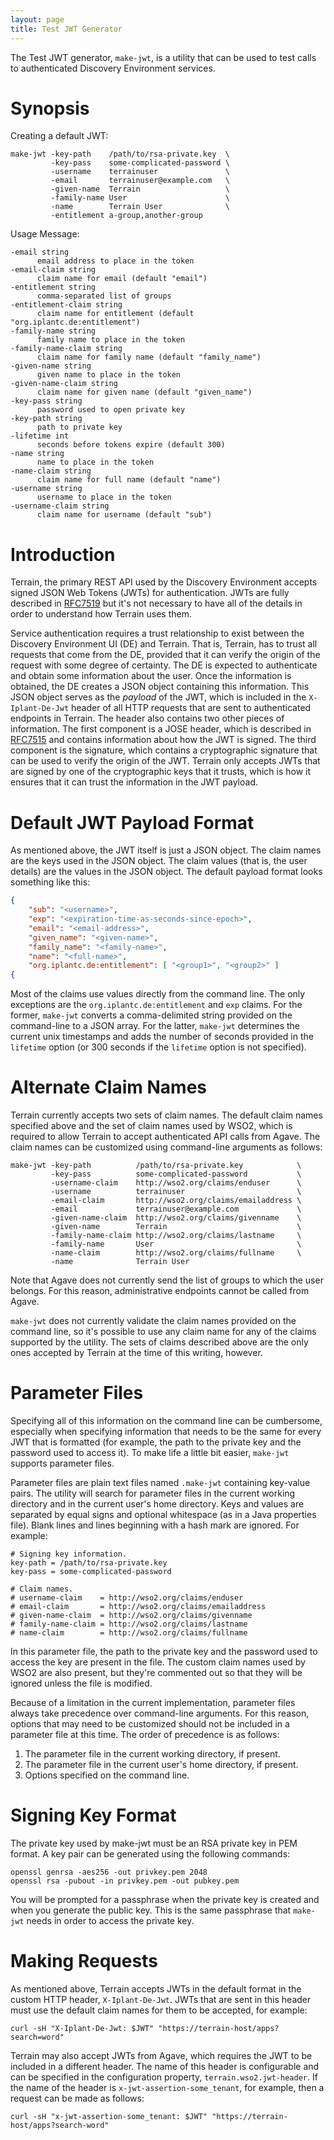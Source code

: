 ```yaml
---
layout: page
title: Test JWT Generator
---
```


The Test JWT generator, `make-jwt`, is a utility that can be used to test calls to authenticated Discovery Environment services.

# Synopsis

Creating a default JWT:

```
make-jwt -key-path    /path/to/rsa-private.key  \
         -key-pass    some-complicated-password \
         -username    terrainuser               \
         -email       terrainuser@example.com   \
         -given-name  Terrain                   \
         -family-name User                      \
         -name        Terrain User              \
         -entitlement a-group,another-group
```

Usage Message:

```
-email string
      email address to place in the token
-email-claim string
      claim name for email (default "email")
-entitlement string
      comma-separated list of groups
-entitlement-claim string
      claim name for entitlement (default "org.iplantc.de:entitlement")
-family-name string
      family name to place in the token
-family-name-claim string
      claim name for family name (default "family_name")
-given-name string
      given name to place in the token
-given-name-claim string
      claim name for given name (default "given_name")
-key-pass string
      password used to open private key
-key-path string
      path to private key
-lifetime int
      seconds before tokens expire (default 300)
-name string
      name to place in the token
-name-claim string
      claim name for full name (default "name")
-username string
      username to place in the token
-username-claim string
      claim name for username (default "sub")
```

# Introduction

Terrain, the primary REST API used by the Discovery Environment accepts signed JSON Web Tokens (JWTs) for authentication. JWTs are fully described in [RFC7519](https://tools.ietf.org/html/rfc7519) but it's not necessary to have all of the details in order to understand how Terrain uses them.

Service authentication requires a trust relationship to exist between the Discovery Environment UI (DE) and Terrain. That is, Terrain, has to trust all requests that come from the DE, provided that it can verify the origin of the request with some degree of certainty. The DE is expected to authenticate and obtain some information about the user. Once the information is obtained, the DE creates a JSON object containing this information. This JSON object serves as the _payload_ of the JWT, which is included in the `X-Iplant-De-Jwt` header of all HTTP requests that are sent to authenticated endpoints in Terrain. The header also contains two other pieces of information. The first component is a JOSE header, which is described in [RFC7515](https://tools.ietf.org/html/rfc7515) and contains information about how the JWT is signed. The third component is the signature, which contains a cryptographic signature that can be used to verify the origin of the JWT. Terrain only accepts JWTs that are signed by one of the cryptographic keys that it trusts, which is how it ensures that it can trust the information in the JWT payload.

# Default JWT Payload Format

As mentioned above, the JWT itself is just a JSON object. The claim names are the keys used in the JSON object. The claim values (that is, the user details) are the values in the JSON object. The default payload format looks something like this:

```json
{
    "sub": "<username>",
    "exp": "<expiration-time-as-seconds-since-epoch>",
    "email": "<email-address>",
    "given_name": "<given-name>",
    "family_name": "<family-name>",
    "name": "<full-name>",
    "org.iplantc.de:entitlement": [ "<group1>", "<group2>" ]
{
```

Most of the claims use values directly from the command line. The only exceptions are the `org.iplantc.de:entitlement` and `exp` claims. For the former, `make-jwt` converts a comma-delimited string provided on the command-line to a JSON array. For the latter, `make-jwt` determines the current unix timestamps and adds the number of seconds provided in the `lifetime` option (or 300 seconds if the `lifetime` option is not specified).

# Alternate Claim Names

Terrain currently accepts two sets of claim names. The default claim names specified above and the set of claim names used by WSO2, which is required to allow Terrain to accept authenticated API calls from Agave. The claim names can be customized using command-line arguments as follows:

```
make-jwt -key-path          /path/to/rsa-private.key            \
         -key-pass          some-complicated-password           \
         -username-claim    http://wso2.org/claims/enduser      \
         -username          terrainuser                         \
         -email-claim       http://wso2.org/claims/emailaddress \
         -email             terrainuser@example.com             \
         -given-name-claim  http://wso2.org/claims/givenname    \
         -given-name        Terrain                             \
         -family-name-claim http://wso2.org/claims/lastname     \
         -family-name       User                                \
         -name-claim        http://wso2.org/claims/fullname     \
         -name              Terrain User
```

Note that Agave does not currently send the list of groups to which the user belongs. For this reason, administrative endpoints cannot be called from Agave.

`make-jwt` does not currently validate the claim names provided on the command line, so it's possible to use any claim name for any of the claims supported by the utility. The sets of claims described above are the only ones accepted by Terrain at the time of this writing, however.

# Parameter Files

Specifying all of this information on the command line can be cumbersome, especially when specifying information that needs to be the same for every JWT that is formatted (for example, the path to the private key and the password used to access it). To make life a little bit easier, `make-jwt` supports parameter files.

Parameter files are plain text files named `.make-jwt` containing key-value pairs. The utility will search for parameter files in the current working directory and in the current user's home directory. Keys and values are separated by equal signs and optional whitespace (as in a Java properties file). Blank lines and lines beginning with a hash mark are ignored. For example:

```
# Signing key information.
key-path = /path/to/rsa-private.key
key-pass = some-complicated-password

# Claim names.
# username-claim    = http://wso2.org/claims/enduser
# email-claim       = http://wso2.org/claims/emailaddress
# given-name-claim  = http://wso2.org/claims/givenname
# family-name-claim = http://wso2.org/claims/lastname
# name-claim        = http://wso2.org/claims/fullname
```

In this parameter file, the path to the private key and the password used to access the key are present in the file. The custom claim names used by WSO2 are also present, but they're commented out so that they will be ignored unless the file is modified.

Because of a limitation in the current implementation, parameter files always take precedence over command-line arguments. For this reason, options that may need to be customized should not be included in a parameter file at this time. The order of precedence is as follows:

1. The parameter file in the current working directory, if present.
1. The parameter file in the current user's home directory, if present.
1. Options specified on the command line.

# Signing Key Format

The private key used by make-jwt must be an RSA private key in PEM format. A key pair can be generated using the following commands:

```
openssl genrsa -aes256 -out privkey.pem 2048
openssl rsa -pubout -in privkey.pem -out pubkey.pem
```

You will be prompted for a passphrase when the private key is created and when you generate the public key. This is the same passphrase that `make-jwt` needs in order to access the private key.

# Making Requests

As mentioned above, Terrain accepts JWTs in the default format in the custom HTTP header, `X-Iplant-De-Jwt`. JWTs that are sent in this header must use the default claim names for them to be accepted, for example:

```
curl -sH "X-Iplant-De-Jwt: $JWT" "https://terrain-host/apps?search=word"
```

Terrain may also accept JWTs from Agave, which requires the JWT to be included in a different header. The name of this header is configurable and can be specified in the configuration property, `terrain.wso2.jwt-header`. If the name of the header is `x-jwt-assertion-some_tenant`, for example, then a request can be made as follows:

```
curl -sH "x-jwt-assertion-some_tenant: $JWT" "https://terrain-host/apps?search-word"
```
